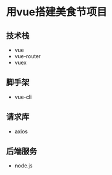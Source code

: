# 用vue搭建美食节项目

## 技术栈

- vue
- vue-router
- vuex

## 脚手架

- vue-cli

## 请求库

- axios

## 后端服务

- node.js

